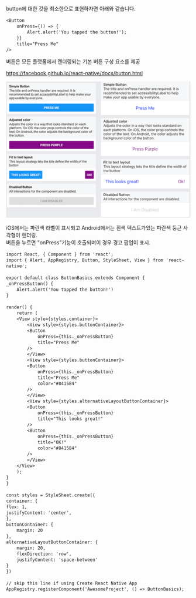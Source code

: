 button에 대한 것을 최소한으로 표현하자면 아래와 같습니다.

    <Button
        onPress={() => {
            Alert.alert('You tapped the button!');
        }}
        title="Press Me"
    />

버튼은 모든 플랫폼에서 렌더링되는 기본 버튼 구성 요소를 제공

https://facebook.github.io/react-native/docs/button.html


![Alt text](button.png)

 iOS에서는 파란색 라벨이 표시되고 Android에서는 흰색 텍스트가있는 파란색 둥근 사각형이 렌더링.<br> 버튼을 누르면 "onPress"기능이 호출되며이 경우 경고 팝업이 표시. 

    import React, { Component } from 'react';
    import { Alert, AppRegistry, Button, StyleSheet, View } from 'react-native';

    export default class ButtonBasics extends Component {
    _onPressButton() {
        Alert.alert('You tapped the button!')
    }

    render() {
        return (
        <View style={styles.container}>
            <View style={styles.buttonContainer}>
            <Button
                onPress={this._onPressButton}
                title="Press Me"
            />
            </View>
            <View style={styles.buttonContainer}>
            <Button
                onPress={this._onPressButton}
                title="Press Me"
                color="#841584"
            />
            </View>
            <View style={styles.alternativeLayoutButtonContainer}>
            <Button
                onPress={this._onPressButton}
                title="This looks great!"
            />
            <Button
                onPress={this._onPressButton}
                title="OK!"
                color="#841584"
            />
            </View>
        </View>
        );
    }
    }

    const styles = StyleSheet.create({
    container: {
    flex: 1,
    justifyContent: 'center',
    },
    buttonContainer: {
        margin: 20
    },
    alternativeLayoutButtonContainer: {
        margin: 20,
        flexDirection: 'row',
        justifyContent: 'space-between'
    }
    })

    // skip this line if using Create React Native App
    AppRegistry.registerComponent('AwesomeProject', () => ButtonBasics);